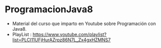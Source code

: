 # ProgramacionJava8

* Material del curso que imparto en Youtube sobre Programación con Java8.
* PlayList : https://www.youtube.com/playlist?list=PLCl11UFjHurAZrpz86N7L_Zx4gxHZMNS7

